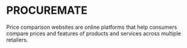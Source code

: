 # PROCUREMATE
Price comparison websites are online platforms that help consumers compare prices and features of products and services across multiple retailers.
